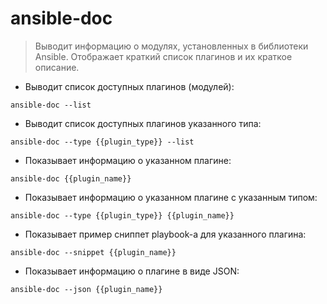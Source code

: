 # ansible-doc

> Выводит информацию о модулях, установленных в библиотеки Ansible.
> Отображает краткий список плагинов и их краткое описание.

- Выводит список доступных плагинов (модулей):

`ansible-doc --list`

- Выводит список доступных плагинов указанного типа:

`ansible-doc --type {{plugin_type}} --list`

- Показывает информацию о указанном плагине:

`ansible-doc {{plugin_name}}`

- Показывает информацию о указанном плагине с указанным типом:

`ansible-doc --type {{plugin_type}} {{plugin_name}}`

- Показывает пример сниппет playbook-а для указанного плагина:

`ansible-doc --snippet {{plugin_name}}`

- Показывает информацию о плагине в виде JSON:

`ansible-doc --json {{plugin_name}}`
